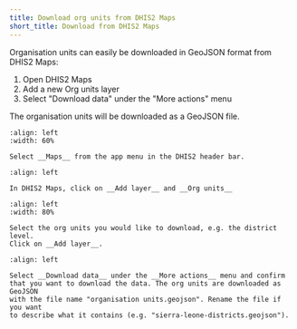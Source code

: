 ```yaml
---
title: Download org units from DHIS2 Maps
short_title: Download from DHIS2 Maps
---
```


Organisation units can easily be downloaded in GeoJSON format from DHIS2 Maps:

1. Open DHIS2 Maps
2. Add a new Org units layer
3. Select "Download data" under the "More actions" menu

The organisation units will be downloaded as a GeoJSON file.

```{figure} images/maps-geojson-download-1.png
:align: left
:width: 60%

Select __Maps__ from the app menu in the DHIS2 header bar.
```

```{figure} images/maps-geojson-download-2.png
:align: left

In DHIS2 Maps, click on __Add layer__ and __Org units__
```

```{figure} images/maps-geojson-download-3.png
:align: left
:width: 80%

Select the org units you would like to download, e.g. the district level.
Click on __Add layer__.
```

```{figure} images/maps-geojson-download-4.png
:align: left

Select __Download data__ under the __More actions__ menu and confirm
that you want to download the data. The org units are downloaded as GeoJSON
with the file name "organisation units.geojson". Rename the file if you want
to describe what it contains (e.g. "sierra-leone-districts.geojson").
```
